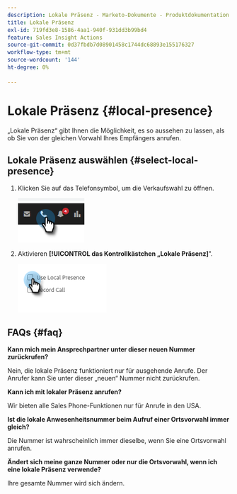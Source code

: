 ```yaml
---
description: Lokale Präsenz - Marketo-Dokumente - Produktdokumentation
title: Lokale Präsenz
exl-id: 719fd3e8-1586-4aa1-940f-931dd3b99bd4
feature: Sales Insight Actions
source-git-commit: 0d37fbdb7d08901458c1744dc68893e155176327
workflow-type: tm+mt
source-wordcount: '144'
ht-degree: 0%

---
```


# Lokale Präsenz {#local-presence}

„Lokale Präsenz“ gibt Ihnen die Möglichkeit, es so aussehen zu lassen, als ob Sie von der gleichen Vorwahl Ihres Empfängers anrufen.

## Lokale Präsenz auswählen {#select-local-presence}

1. Klicken Sie auf das Telefonsymbol, um die Verkaufswahl zu öffnen.

   ![](assets/local-presence-1.png)

1. Aktivieren **[!UICONTROL das Kontrollkästchen „Lokale Präsenz]**&quot;.

   ![](assets/local-presence-2.png)

## FAQs {#faq}

**Kann mich mein Ansprechpartner unter dieser neuen Nummer zurückrufen?**

Nein, die lokale Präsenz funktioniert nur für ausgehende Anrufe. Der Anrufer kann Sie unter dieser „neuen“ Nummer nicht zurückrufen.

**Kann ich mit lokaler Präsenz anrufen?**

Wir bieten alle Sales Phone-Funktionen nur für Anrufe in den USA.

**Ist die lokale Anwesenheitsnummer beim Aufruf einer Ortsvorwahl immer gleich?**

Die Nummer ist wahrscheinlich immer dieselbe, wenn Sie eine Ortsvorwahl anrufen.

**Ändert sich meine ganze Nummer oder nur die Ortsvorwahl, wenn ich eine lokale Präsenz verwende?**

Ihre gesamte Nummer wird sich ändern.
